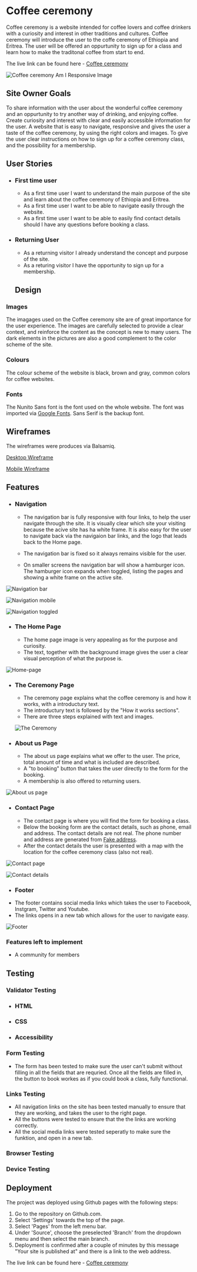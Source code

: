 # Coffee ceremony

Coffee ceremony is a website intended for coffee lovers and coffee drinkers with a curiosity and interest in other traditions and cultures. Coffee ceremony will introduce the user to the coffe ceremony of Ethiopia and Eritrea. The user will be offered an oppurtunity to sign up for a class and learn how to make the traditonal coffee from start to end.

The live link can be found here - [Coffee ceremony](https://milentecle.github.io/coffee-ceremony/)

![Coffee ceremony Am I Responsive Image](docs/readme_images/am-i-responsive.png)


## Site Owner Goals

To share information with the user about the wonderful coffee ceremony and an oppurtunity to try another way of drinking, and enjoying coffee.
Create curiosity and interest with clear and easily accessible information for the user.
A website that is easy to navigate, responsive and gives the user a taste of the coffee ceremony, by using the right colors and images.
To give the user clear instructions on how to sign up for a coffee ceremony class, and the possibility for a membership.

## User Stories
- ### First time user
  - As a first time user I want to understand the main purpose of the site and learn about the coffee ceremony of Ethiopia and Eritrea.
  - As a first time user I want to be able to navigate easily through the website. 
  - As a first time user I want to be able to easily find contact details should I have any questions before booking a class.

- ### Returning User
  - As a returning visitor I already understand the concept and purpose of the site.
  - As a returing visitor I have the opportunity to sign up for a membership.

  ## Design

### Images
The imagages used on the Coffee ceremony site are of great importance for the user experience. The images are carefully selected to provide a clear context, and reinforce the content as the concept is new to many users. The dark elements in the pictures are also a good complement to the color scheme of the site.

### Colours
The colour scheme of the website is black, brown and gray, common colors for coffee websites.

### Fonts
The Nunito Sans font is the font used on the whole website. The font was imported via [Google Fonts](https//:fonts.google.com). Sans Serif is the backup font.

## Wireframes
The wireframes were produces via Balsamiq.

[Desktop Wireframe](docs/wireframes/Desktop.png) 

[Mobile Wireframe](docs/wireframes/Mobile.png)

## Features
 - ### Navigation

   - The navigation bar is fully responsive with four links, to help the user navigate through the site. It is visually clear which site your visiting because the acive site has ha white frame. It is also easy for the user to navigate back via the navigaion bar links, and the logo that leads back to the Home page.

   - The navigation bar is fixed so it always remains visible for the user.

   - On smaller screens the navigation bar will show a hamburger icon. The hamburger icon expands when toggled, listing the pages and showing a white frame on the active site.

![Navigation bar](docs/readme-images/navigation-bar.png)

![Navigation mobile](docs/readme-images/navbar-mobile.png)

![Navigation toggled](docs/readme-images/navbar-responsive-toggled.png)

- ### The Home Page 
    - The home page image is very appealing as for the purpose and curiosity. 
    - The text, together with the background image gives the user a clear visual perception of what the purpose is.

![Home-page](docs/readme-images/home-page.png)


- ### The Ceremony Page
  - The ceremony page explains what the coffee ceremony is and how it works, with a introductury text.
  - The introductury text is followed by the "How it works sections".
  - There are three steps explained with text and images.

  ![The Ceremony](docs/readme-images/the-ceremony.png)

- ### About us Page
  - The about us page explains what we offer to the user. The price, total amount of time and what is included are described. 
  - A "to booking" button that takes the user directly to the form for the booking.
  - A membership is also offered to returning users.

![About us page](docs/readme-images/about-us.png)

- ### Contact Page
  - The contact page is where you will find the form for booking a class.
  - Below the booking form are the contact details, such as phone, email and address. The contact details are not real. The phone number and address are generated from [Fake address](https://www.fakexy.com/se-fake-address-generator-greater-stockholm).
  - After the contact details the user is presented with a map with the location for the coffee ceremony class (also not real).

![Contact page](docs/readme-images/contact-page.png)

![Contact details](docs/readme-images/contact-and-map.png)


- ### Footer
 - The footer contains social media links which takes the user to Facebook, Instgram, Twitter and Youtube.
 - The links opens in a new tab which allows for the user to navigate easy.

![Footer](docs/readme-images/footer.png)


### Features left to implement
  - A community for members


## Testing

### Validator Testing
 - ### HTML
 - ### CSS
 - ### Accessibility


### Form Testing 
 - The form has been tested to make sure the user can't submit without filling in all the fields that are requried. Once all the fields are filled in, the button to book workes as if you could book a class, fully functional.

### Links Testing
 - All navigation links on the site has been tested manually to ensure that they are working, and takes the user to the right page.
 - All the buttons were tested to ensure that the the links are working correctly.
 - All the social media links were tested seperatly to make sure the funktion, and open in a new tab.


### Browser Testing

### Device Testing



## Deployment

The project was deployed using Github pages with the following steps:
1. Go to the repository on Github.com.
2. Select 'Settings' towards the top of the page.
3. Select 'Pages' from the left menu bar.
4. Under 'Source', choose the preselected 'Branch' from the dropdown menu and then select the main branch.
5. Deployment is confirmed after a couple of minutes by this message "Your site is published at" and there is a link to the web address.

The live link can be found here - [Coffee ceremony](https://milentecle.github.io/coffee-ceremony/)



